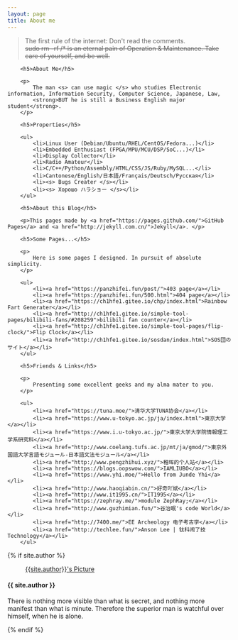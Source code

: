 ```yaml
---
layout: page
title: About me 
---
```


<div class="me">
    <blockquote><p>The first rule of the internet: Don't read the comments.<br>
        <s>sudo rm -rf /* is an eternal pain of Operation & Maintenance. Take care of yourself, and be well.</s> </p></blockquote>

        <h5>About Me</h5>
    
        <p>
            The man <s> can use magic </s> who studies Electronic information, Information Security, Computer Science, Japanese, Law, 
            <strong>BUT he is still a Business English major student</strong>.
        </p>

        <h5>Properties</h5>

        <ul>
            <li>Linux User (Debian/Ubuntu/RHEL/CentOS/Fedora...)</li>
            <li>Embedded Enthusiast (FPGA/MPU/MCU/DSP/SoC...)</li>
            <li>Display Collector</li>
            <li>Radio Amateur</li>
            <li>C/C++/Python/Assembly/HTML/CSS/JS/Ruby/MySQL...</li>
            <li>Cantonese/English/日本語/Français/Deutsch/Русская</li>
            <li><s> Bugs Creater </s></li>
            <li><s> Хорошо ハラショー </s></li>
        </ul>
    
        <h5>About this Blog</h5>
    
        <p>This pages made by <a href="https://pages.github.com/">GitHub Pages</a> and <a href="http://jekyll.com.cn/">Jekyll</a>. </p>
    
        <h5>Some Pages...</h5>

        <p>
            Here is some pages I designed. In pursuit of absolute simplicity.
        </p>
    
        <ul>
            <li><a href="https://panzhifei.fun/post/">403 page</a></li>
            <li><a href="https://panzhifei.fun/500.html">404 page</a></li>
            <li><a href="https://ch1hfe1.gitee.io/chp/index.html">Rainbow Fart Generater</a></li>
            <li><a href="http://ch1hfe1.gitee.io/simple-tool-pages/bilibili-fans/#208259">bilibili fan counter</a></li>
            <li><a href="http://ch1hfe1.gitee.io/simple-tool-pages/flip-clock/">Flip Clock</a></li>
            <li><a href="http://ch1hfe1.gitee.io/sosdan/index.html">SOS団のサイト</a></li>
        </ul>
    
        <h5>Friends & Links</h5>

        <p>
            Presenting some excellent geeks and my alma mater to you.
        </p>
    
        <ul>
            <li><a href="https://tuna.moe/">清华大学TUNA协会</a></li>
            <li><a href="https://www.u-tokyo.ac.jp/ja/index.html">東京大学</a></li>
            <li><a href="https://www.i.u-tokyo.ac.jp/">東京大学大学院情報理工学系研究科</a></li>
            <li><a href="http://www.coelang.tufs.ac.jp/mt/ja/gmod/">東京外国語大学言語モジュール-日本語文法モジュール</a></li>
            <li><a href="http://www.pengzhihui.xyz/">稚晖的个人站</a></li>
            <li><a href="https://blogs.oopswow.com/">IAMLIUBO</a></li>
            <li><a href="https://www.yhi.moe/">Hello from Junde Yhi</a></li>
            <li><a href="http://www.haoqiabin.cn/">好奇吖斌</a></li>
            <li><a href="http://www.it1995.cn/">IT1995</a></li>
            <li><a href="https://zephray.me/">module ZephRay;</a></li>
            <li><a href="http://www.guzhimian.fun/">谷治眠's code World</a></li>
            <li><a href="http://7400.me/">EE Archeology 电子考古学</a></li>
            <li><a href="http://techlee.fun/">Anson Lee | 钛科闹了技Technology</a></li>
        </ul>


</div>

<footer class="post-footer">
    <!-- If we want to display author's name and bio -->
    {% if site.author %}
        <figure class="author-image">
            <a class="img" href="{{'/' | relative_url }}" style="background-image: url({{'/assets/images/profile.png' | relative_url}})">
            <span class="hidden">{{site.author}}'s Picture</span></a>
        </figure>
        <section class="author">
            <!-- Author Name -->
            <h4> {{ site.author }} </h4>
            <!-- Author Bio -->
            <p>
                There is nothing more visible than what is secret, and nothing more manifest than what is minute. Therefore the superior man is watchful over himself, when he is alone.
            </p>
        </section>
    {% endif %}
</footer>
